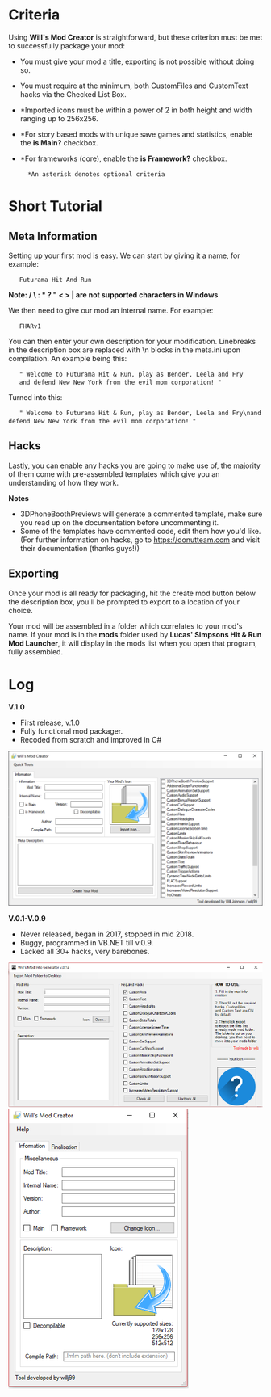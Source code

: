 # Criteria
Using **Will's Mod Creator** is straightforward, but these criterion must be met to successfully package your mod:
- You must give your mod a title, exporting is not possible without doing so.
- You must require at the minimum, both CustomFiles and CustomText hacks via the Checked List Box.
- *Imported icons must be within a power of 2 in both height and width ranging up to 256x256. 
- *For story based mods with unique save games and statistics, enable the **is Main?** checkbox.
- *For frameworks (core), enable the **is Framework?** checkbox.

        *An asterisk denotes optional criteria


# Short Tutorial
## Meta Information
Setting up your first mod is easy. We can start by giving it a name, for example: 

       Futurama Hit And Run 
                    
**Note: / \ : * ? " < > | are not supported characters in Windows**

We then need to give our mod an internal name. For example:

       FHARv1

You can then enter your own description for your modification. Linebreaks in the description box are replaced with \n blocks in the meta.ini upon compilation. An example being this:

       " Welcome to Futurama Hit & Run, play as Bender, Leela and Fry
       and defend New New York from the evil mom corporation! "

Turned into this:
       
       " Welcome to Futurama Hit & Run, play as Bender, Leela and Fry\nand defend New New York from the evil mom corporation! "

## Hacks
Lastly, you can enable any hacks you are going to make use of, the majority of them come with pre-assembled templates which give you an understanding of how they work.

**Notes**
- 3DPhoneBoothPreviews will generate a commented template, make sure you read up on the documentation before uncommenting it.
- Some of the templates have commented code, edit them how you'd like. 
(For further information on hacks, go to https://donutteam.com and visit their documentation (thanks guys!))

## Exporting
Once your mod is all ready for packaging, hit the create mod button below the description box, you'll be prompted to export to a location of your choice. 

Your mod will be assembled in a folder which correlates to your mod's name. If your mod is in the **mods** folder used by ****Lucas' Simpsons Hit & Run Mod Launcher****, it will display in the mods list when you open that program, fully assembled. 

# Log
**V.1.0**
- First release, v.1.0
- Fully functional mod packager.
- Recoded from scratch and improved in C#
<img src="docs/img/tutpage1.png"/>

**V.0.1-V.0.9**
- Never released, began in 2017, stopped in mid 2018.
- Buggy, programmed in VB.NET till v.0.9.
- Lacked all 30+ hacks, very barebones.
<img src="docs/img/old1.PNG"/>
<img src="docs/img/old2.PNG"/>
